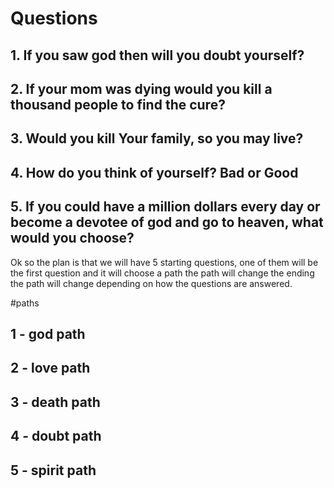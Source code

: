 # Questions 


## 1. If you saw god then will you doubt yourself?

## 2. If your mom was dying would you kill a thousand people to find the cure?

## 3. Would you kill Your family, so you may live?

## 4. How do you think of yourself? Bad or Good

## 5. If you could have a million dollars every day or become a devotee of god and go to heaven, what would you choose?

Ok so the plan is that we will have 5 starting questions, one of them will be the first question and it will choose a path 
the path will change the ending the path will change depending on how the questions are answered.

#paths

## 1 - god path
## 2 - love path
## 3 - death path
## 4 - doubt path
## 5 - spirit path